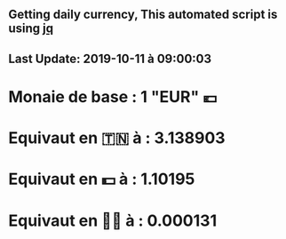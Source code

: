 ## Getting daily currency, This automated script is using [jq](https://stedolan.github.io/jq/)
## Last Update:  2019-10-11 à 09:00:03
 # Monaie de base : 1 "EUR" 💶 
 # Equivaut en 🇹🇳 à :  3.138903 
 # Equivaut en 💵 à : 1.10195
 # Equivaut en 🐱‍💻 à :  0.000131
